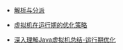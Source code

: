 

- [解析与分派](https://blog.csdn.net/u011080472/article/details/51334288)

- [虚拟机在运行期的优化策略](https://www.cnblogs.com/kubidemanong/p/9457004.html)
- [深入理解Java虚拟机总结-运行期优化](https://www.jianshu.com/p/f65eebe38382)
